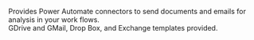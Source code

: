 Provides Power Automate connectors to send documents and emails for analysis in your work flows.  
GDrive and GMail, Drop Box, and Exchange templates provided.
